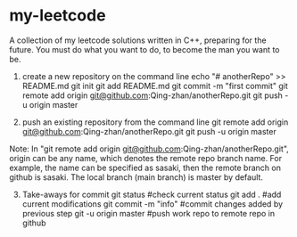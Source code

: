 # my-leetcode
A collection of my leetcode solutions written in C++, preparing for the future.
You must do what you want to do, to become the man you want to be.

1. create a new repository on the command line
echo "# anotherRepo" >> README.md
git init
git add README.md
git commit -m "first commit"
git remote add origin git@github.com:Qing-zhan/anotherRepo.git
git push -u origin master

2. push an existing repository from the command line
git remote add origin git@github.com:Qing-zhan/anotherRepo.git
git push -u origin master

Note: In "git remote add origin git@github.com:Qing-zhan/anotherRepo.git", origin can be any name, which denotes the remote repo branch name. For example, the name can be specified as sasaki, then the remote branch on github is sasaki. The local branch (main branch) is master by default.

3. Take-aways for commit
git status            #check current status
git add .             #add current modifications
git commit -m "info"  #commit changes added by previous step
git -u origin master  #push work repo to remote repo in github

